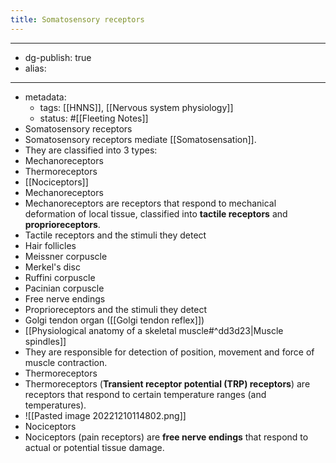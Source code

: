 ```yaml
---
title: Somatosensory receptors
---
```


- --
- dg-publish: true
- alias:
- --
- metadata:
	- tags: [[HNNS]], [[Nervous system physiology]]
	- status: #[[Fleeting Notes]]
- Somatosensory receptors
- Somatosensory receptors mediate [[Somatosensation]].
- They are classified into 3 types:
- Mechanoreceptors
- Thermoreceptors
- [[Nociceptors]]
- Mechanoreceptors
- Mechanoreceptors are receptors that respond to mechanical deformation of local tissue, classified into **tactile receptors** and **proprioreceptors**.
- Tactile receptors and the stimuli they detect
- Hair follicles
- Meissner corpuscle
- Merkel's disc
- Ruffini corpuscle
- Pacinian corpuscle
- Free nerve endings
- Proprioreceptors and the stimuli they detect
- Golgi tendon organ ([[Golgi tendon reflex]])
- [[Physiological anatomy of a skeletal muscle#^dd3d23|Muscle spindles]]
- They are responsible for detection of position, movement and force of muscle contraction.
- Thermoreceptors
- Thermoreceptors (**Transient  receptor potential (TRP) receptors**) are receptors that respond to certain temperature ranges (and temperatures).
- ![[Pasted image 20221210114802.png]]
- Nociceptors
- Nociceptors (pain receptors) are **free nerve endings** that respond to actual or potential tissue damage.
